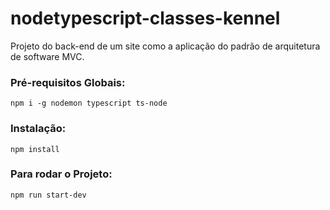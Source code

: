 # nodetypescript-classes-kennel
Projeto do back-end de um site como a aplicação do padrão de arquitetura de software MVC.

### Pré-requisitos Globais:
`npm i -g nodemon typescript ts-node`

### Instalação:
`npm install`

### Para rodar o Projeto:
`npm run start-dev`